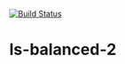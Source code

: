 [![Build Status](https://travis-ci.org/AntoniBandera/Is-balanced-2.svg?branch=master)](https://travis-ci.org/AntoniBandera/Is-balanced-2)

# Is-balanced-2
